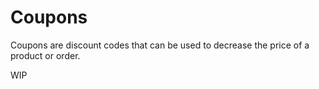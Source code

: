 # Coupons

Coupons are discount codes that can be used to decrease the price of a product or order.

WIP
